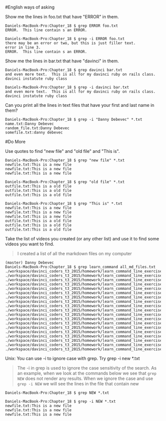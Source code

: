#English ways of asking

Show me the lines in foo.txt that have "ERROR" in them.

    Daniels-MacBook-Pro:Chapter_18 $ grep ERROR foo.txt
    ERROR.  This line contain s an ERROR.
    
    Daniels-MacBook-Pro:Chapter_18 $ grep -i ERROR foo.txt
    there may be an error or two, but this is just filler text.
    error in line 3.
    ERROR.  This line contain s an ERROR.

Show me the lines in bar.txt that have "davinci" in them.

    Daniels-MacBook-Pro:Chapter_18 $ grep davinci bar.txt
    and even more text.  This is all for my davinci ruby on rails class.
    davinci instatute ruby class
    
    Daniels-MacBook-Pro:Chapter_18 $ grep -i davinci bar.txt
    and even more text.  This is all for my davinci ruby on rails class.
    davinci instatute ruby class

Can you print all the lines in text files that have your first and last name in them?

    Daniels-MacBook-Pro:Chapter_18 $ grep -i "Danny Debevec" *.txt
    name.txt:Danny Debevec
    random_file.txt:Danny Debevec
    somefile.txt:danny debevec

#Do More

Use quotes to find "new file" and "old file" and "This is".

    Daniels-MacBook-Pro:Chapter_18 $ grep "new file" *.txt
    newfile.txt:This is a new file
    newfile.txt:This is a new file
    newfile.txt:This is a new file
    
    Daniels-MacBook-Pro:Chapter_18 $ grep "old file" *.txt
    outfile.txt:This is a old file
    outfile.txt:This is a old file
    outfile.txt:This is a old file
    
    Daniels-MacBook-Pro:Chapter_18 $ grep "This is" *.txt
    newfile.txt:This is a new file
    newfile.txt:This is a new file
    newfile.txt:This is a new file
    outfile.txt:This is a old file
    outfile.txt:This is a old file
    outfile.txt:This is a old file

Take the list of videos you created (or any other list) and use it to find some videos you want to find.

>I created a list of all the markdown files on my computer

    (master) Danny Debevec
    Daniels-MacBook-Pro:Chapter_18 $ grep learn_command all_md_files.txt
    ./workspace/davinci_coders_t3_2015/homework/learn_command_line_exercises/Chapter_1/Readme.md
    ./workspace/davinci_coders_t3_2015/homework/learn_command_line_exercises/Chapter_10/Readme.md
    ./workspace/davinci_coders_t3_2015/homework/learn_command_line_exercises/Chapter_11/Readme.md
    ./workspace/davinci_coders_t3_2015/homework/learn_command_line_exercises/Chapter_12/Readme.md
    ./workspace/davinci_coders_t3_2015/homework/learn_command_line_exercises/Chapter_13/Readme.md
    ./workspace/davinci_coders_t3_2015/homework/learn_command_line_exercises/Chapter_14/Readme.md
    ./workspace/davinci_coders_t3_2015/homework/learn_command_line_exercises/Chapter_15/Readme.md
    ./workspace/davinci_coders_t3_2015/homework/learn_command_line_exercises/Chapter_16/Readme.md
    ./workspace/davinci_coders_t3_2015/homework/learn_command_line_exercises/Chapter_17/Readme.md
    ./workspace/davinci_coders_t3_2015/homework/learn_command_line_exercises/Chapter_18/Readme.md
    ./workspace/davinci_coders_t3_2015/homework/learn_command_line_exercises/Chapter_2/Readme.md
    ./workspace/davinci_coders_t3_2015/homework/learn_command_line_exercises/Chapter_3/Readme.md
    ./workspace/davinci_coders_t3_2015/homework/learn_command_line_exercises/Chapter_4/Readme.md
    ./workspace/davinci_coders_t3_2015/homework/learn_command_line_exercises/Chapter_5/Readme.md
    ./workspace/davinci_coders_t3_2015/homework/learn_command_line_exercises/Chapter_6/Readme.md
    ./workspace/davinci_coders_t3_2015/homework/learn_command_line_exercises/Chapter_7/Readme.md
    ./workspace/davinci_coders_t3_2015/homework/learn_command_line_exercises/Chapter_8/Readme.md
    ./workspace/davinci_coders_t3_2015/homework/learn_command_line_exercises/Chapter_9/Readme.md
    ./workspace/davinci_coders_t3_2015/homework/learn_command_line_exercises/README.md

Unix: You can use -i to ignore case with grep. Try grep -i new *.txt

>The -i in grep is used to ignore the case sensitivity of the search.  As an example, when we look
at the commands below we see that `grep NEW` does not render any results.  When we ignore the case and
use `grep -i NEW` we will see the lines in the file that contain new

    Daniels-MacBook-Pro:Chapter_18 $ grep NEW *.txt
    
    Daniels-MacBook-Pro:Chapter_18 $ grep -i NEW *.txt
    newfile.txt:This is a new file
    newfile.txt:This is a new file
    newfile.txt:This is a new file
